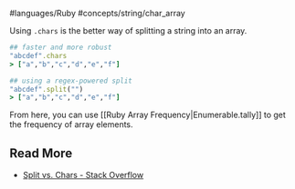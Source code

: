 #languages/Ruby #concepts/string/char_array

Using `.chars` is the better way of splitting a string into an array.

```ruby
## faster and more robust
"abcdef".chars
> ["a","b","c","d","e","f"]

## using a regex-powered split
"abcdef".split("")
> ["a","b","c","d","e","f"]
```

From here, you can use [[Ruby Array Frequency|Enumerable.tally]] to get the frequency of array elements.
## Read More
- [Split vs. Chars - Stack Overflow](https://stackoverflow.com/a/46442301)